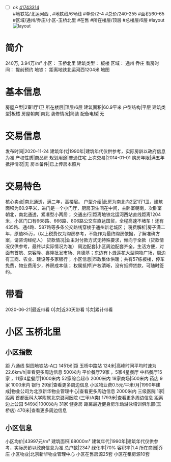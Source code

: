 - [ ] ok [41743314](https://bj.5i5j.com/ershoufang/41743314.html)  
 #地铁站/北运河西 ,  #地铁线/6号线
#单价/2-4 #总价/240-255 #面积/60-65   #区域/通州/乔庄/小区-玉桥北里 #在售 #所在楼层/顶层 #总楼层/6层 #layout 
![layout](http://image16.5i5j.com/erp/house/4174/41743314/huxing/acaeijed1fee6260.jpg_P5.jpg) 
# 简介 
 240万,  3.94万/m² 
小区： 玉桥北里
建筑类型： 板楼
区域： 通州 乔庄
看房时间： 提前预约
地铁： 距离地铁北运河西1204米 地图
# 基本信息 
 房屋户型|2室1厅1卫
所在楼层|顶层/6层
建筑面积|60.9平米
户型结构|平层
建筑类型|板楼
房屋朝向|南北
装修情况|简装
配备电梯|无
# 交易信息 
 发布时间|2020-11-24
建筑年代|1990年|建筑年代仅供参考，实际房龄以政府信息为准
产权性质|商品房
规划用途|普通住宅
上次交易|2014-01-01
购房年限|满五年
抵押情况|无
房本备件|已上传房本照片
# 交易特色 
 核心卖点|南北通透，满二年，高楼层。
户型介绍|此房为南北向2室1厅1卫，建筑面积为60.9平米，进门是一个小门厅，厨房卫生间在中间，主卧室朝南，次卧室朝北，南北通透，紧凑型小两居；
交通出行|距离地铁北运河西站直线距离1204米，小区门口有668路、666路、806路公交车直达国贸，全程高速不堵车！还有435路、通4路、587路等多条公交路线穿梭于通州新老城区；
税费解析|房子满二年，原值85万，（以上税费仅为购房参考，不能作为最终购房依据，了解准确方案，请咨询经纪人）
贷款情况|业主对付款方式无特殊要求，倾向于全款（贷款情况仅供参考，最终以实际情况为准）
周边配套|小区周边配套齐全，生活方便，对面有首航、京客隆、鑫隆批发市场、肯德基；东边有卜蜂莲花大型购物广场，周边有工商、农业、建设等多家银行；
小区信息|市政集体供暖；共有57栋板楼，停车免费，物业费用少，养房成本低；
权属抵押|产权清晰，没有抵押贷款，可随时签约。
# 带看 
 2020-06-21|最近带看	 0|次|近30天带看	 1|次|累计带看
# 小区 玉桥北里
## 小区指数 
 距 八通线 梨园地铁站-A口 1451米|距 玉桥中路站 124米|高峰时间平均时速为22.6km/h|查看更多周边信息
500米内 平价餐厅79家 ，5家4星餐厅
中档餐厅15家 ，11家4星餐厅|1000米内 52家综合超市
2000米内 18家商场|500米内 药店 9家
1000米内 银行 29家|查看更多周边信息
小区物业费0.5元/平米/月|1990年建成|物业公司为北京新华物业管理中心|查看更多周边信息
2000米内 三级医院 1家|距离 首都医科大学附属北京潞河医院 (三甲/A类) 1793米|查看更多周边信息
距离 边上公园 549米|1000米内 31家 健身房
距离最近健身房乐动游泳培训俱乐部(玉桥店) 470米|查看更多周边信息
## 小区信息 
 小区均价|43997元/m²
建筑面积|68000m²
建筑年代|1990年|建筑年代仅供参考，实际房龄以政府信息为准
总户数|2347
绿化率|70%
容积率|1.4
所在商圈|乔庄
小区物业|北京新华物业管理中心
小区在售房源25套
小区在租房源10套
